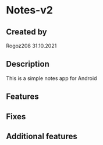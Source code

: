 # Notes-v2
## Created by
Rogoz208 31.10.2021

## Description
This is a simple notes app for Android

## Features

## Fixes

## Additional features